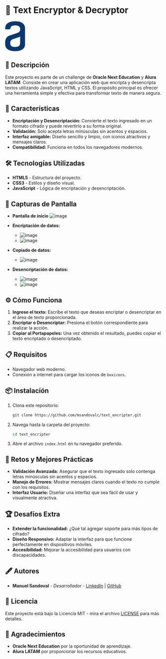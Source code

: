 # 🔐 Text Encryptor & Decryptor

![Logo de Alura](images/alura-logo.svg)

## 📜 Descripción

Este proyecto es parte de un challenge de **Oracle Next Education** y **Alura LATAM**. Consiste en crear una aplicación web que encripta y desencripta textos utilizando JavaScript, HTML y CSS. El propósito principal es ofrecer una herramienta simple y efectiva para transformar texto de manera segura.

## 🚀 Características

- **Encriptación y Desencriptación:** Convierte el texto ingresado en un formato cifrado y puede revertirlo a su forma original.
- **Validación:** Solo acepta letras minúsculas sin acentos y espacios.
- **Interfaz amigable:** Diseño sencillo y limpio, con iconos atractivos y mensajes claros.
- **Compatibilidad:** Funciona en todos los navegadores modernos.

## 🛠️ Tecnologías Utilizadas

- **HTML5** - Estructura del proyecto.
- **CSS3** - Estilos y diseño visual.
- **JavaScript** - Lógica de encriptación y desencriptación.

## 📸 Capturas de Pantalla

- **Pantalla de inicio**
![image](https://github.com/user-attachments/assets/64b50a12-07d1-4aff-83d7-ace414817cc5)

- **Encriptación de datos:**
  - ![image](https://github.com/user-attachments/assets/e79ca03c-f801-4977-bae1-2e9d2cfcbf53)
  - ![image](https://github.com/user-attachments/assets/c47a0164-4fab-43a1-ba2c-b255e547e4bc)

- **Copiado de datos:**
  - ![image](https://github.com/user-attachments/assets/db5e07ac-8ad6-46de-8de5-52183dab9e98)

- **Desencriptación de datos:**
  - ![image](https://github.com/user-attachments/assets/fea16358-a44a-4f1a-b3c5-b1df7751cf98)
  - ![image](https://github.com/user-attachments/assets/3b6b8369-de41-430a-96b9-7f2bc9b48603)

   
## ⚙️ Cómo Funciona

1. **Ingrese el texto:** Escribe el texto que deseas encriptar o desencriptar en el área de texto proporcionada.
2. **Encriptar o Desencriptar:** Presiona el botón correspondiente para realizar la acción.
3. **Copiar al Portapapeles:** Una vez obtenido el resultado, puedes copiar el texto encriptado o desencriptado.

## 📋 Requisitos

- Navegador web moderno.
- Conexión a internet para cargar los iconos de `boxicons`.

## 📦 Instalación

1. Clona este repositorio:

    ```bash
    git clone https://github.com/msandovalc/text_encripter.git
    ```

2. Navega hasta la carpeta del proyecto:

    ```bash
    cd text_encripter
    ```

3. Abre el archivo `index.html` en tu navegador preferido.

## 🧩 Retos y Mejores Prácticas

- **Validación Avanzada:** Asegurar que el texto ingresado solo contenga letras minúsculas sin acentos y espacios.
- **Manejo de Errores:** Mostrar mensajes claros cuando el texto no cumple con los requisitos.
- **Interfaz Usuario:** Diseñar una interfaz que sea fácil de usar y visualmente atractiva.
  
## 🏆 Desafíos Extra

- **Extender la funcionalidad:** ¿Qué tal agregar soporte para más tipos de cifrado?
- **Diseño Responsivo:** Adaptar la interfaz para que funcione perfectamente en dispositivos móviles.
- **Accesibilidad:** Mejorar la accesibilidad para usuarios con discapacidades.

## 🖋️ Autores

- **Manuel Sandoval** - *Desarrollador* - [LinkedIn](https://www.linkedin.com/in/manuelsandovalc/) | [GitHub](https://github.com/msandovalc)

## 📄 Licencia

Este proyecto está bajo la Licencia MIT - mira el archivo [LICENSE](LICENSE) para más detalles.

## 🙌 Agradecimientos

- **Oracle Next Education** por la oportunidad de aprendizaje.
- **Alura LATAM** por proporcionar los recursos educativos.
